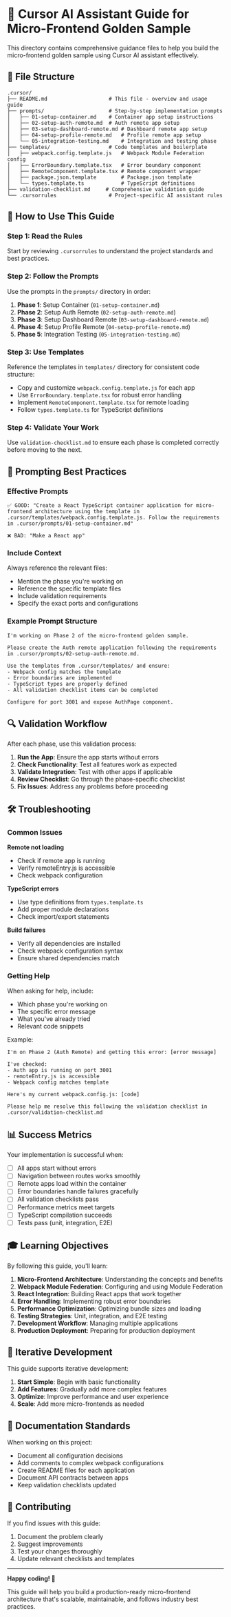 # 🎯 Cursor AI Assistant Guide for Micro-Frontend Golden Sample

This directory contains comprehensive guidance files to help you build the micro-frontend golden sample using Cursor AI assistant effectively.

## 📁 File Structure

```
.cursor/
├── README.md                    # This file - overview and usage guide
├── prompts/                     # Step-by-step implementation prompts
│   ├── 01-setup-container.md    # Container app setup instructions
│   ├── 02-setup-auth-remote.md  # Auth remote app setup
│   ├── 03-setup-dashboard-remote.md # Dashboard remote app setup
│   ├── 04-setup-profile-remote.md   # Profile remote app setup
│   └── 05-integration-testing.md    # Integration and testing phase
├── templates/                   # Code templates and boilerplate
│   ├── webpack.config.template.js   # Webpack Module Federation config
│   ├── ErrorBoundary.template.tsx   # Error boundary component
│   ├── RemoteComponent.template.tsx # Remote component wrapper
│   ├── package.json.template        # Package.json template
│   └── types.template.ts            # TypeScript definitions
├── validation-checklist.md     # Comprehensive validation guide
└── .cursorrules                 # Project-specific AI assistant rules
```

## 🚀 How to Use This Guide

### Step 1: Read the Rules
Start by reviewing `.cursorrules` to understand the project standards and best practices.

### Step 2: Follow the Prompts
Use the prompts in the `prompts/` directory in order:

1. **Phase 1**: Setup Container (`01-setup-container.md`)
2. **Phase 2**: Setup Auth Remote (`02-setup-auth-remote.md`)
3. **Phase 3**: Setup Dashboard Remote (`03-setup-dashboard-remote.md`)
4. **Phase 4**: Setup Profile Remote (`04-setup-profile-remote.md`)
5. **Phase 5**: Integration Testing (`05-integration-testing.md`)

### Step 3: Use Templates
Reference the templates in `templates/` directory for consistent code structure:

- Copy and customize `webpack.config.template.js` for each app
- Use `ErrorBoundary.template.tsx` for robust error handling
- Implement `RemoteComponent.template.tsx` for remote loading
- Follow `types.template.ts` for TypeScript definitions

### Step 4: Validate Your Work
Use `validation-checklist.md` to ensure each phase is completed correctly before moving to the next.

## 🎯 Prompting Best Practices

### Effective Prompts
```
✅ GOOD: "Create a React TypeScript container application for micro-frontend architecture using the template in .cursor/templates/webpack.config.template.js. Follow the requirements in .cursor/prompts/01-setup-container.md"

❌ BAD: "Make a React app"
```

### Include Context
Always reference the relevant files:
- Mention the phase you're working on
- Reference the specific template files
- Include validation requirements
- Specify the exact ports and configurations

### Example Prompt Structure
```
I'm working on Phase 2 of the micro-frontend golden sample. 

Please create the Auth remote application following the requirements in .cursor/prompts/02-setup-auth-remote.md.

Use the templates from .cursor/templates/ and ensure:
- Webpack config matches the template
- Error boundaries are implemented
- TypeScript types are properly defined
- All validation checklist items can be completed

Configure for port 3001 and expose AuthPage component.
```

## 🔍 Validation Workflow

After each phase, use this validation process:

1. **Run the App**: Ensure the app starts without errors
2. **Check Functionality**: Test all features work as expected
3. **Validate Integration**: Test with other apps if applicable
4. **Review Checklist**: Go through the phase-specific checklist
5. **Fix Issues**: Address any problems before proceeding

## 🛠️ Troubleshooting

### Common Issues

**Remote not loading**
- Check if remote app is running
- Verify remoteEntry.js is accessible
- Check webpack configuration

**TypeScript errors**
- Use type definitions from `types.template.ts`
- Add proper module declarations
- Check import/export statements

**Build failures**
- Verify all dependencies are installed
- Check webpack configuration syntax
- Ensure shared dependencies match

### Getting Help

When asking for help, include:
- Which phase you're working on
- The specific error message
- What you've already tried
- Relevant code snippets

Example:
```
I'm on Phase 2 (Auth Remote) and getting this error: [error message]

I've checked:
- Auth app is running on port 3001
- remoteEntry.js is accessible
- Webpack config matches template

Here's my current webpack.config.js: [code]

Please help me resolve this following the validation checklist in .cursor/validation-checklist.md
```

## 📊 Success Metrics

Your implementation is successful when:

- [ ] All apps start without errors
- [ ] Navigation between routes works smoothly
- [ ] Remote apps load within the container
- [ ] Error boundaries handle failures gracefully
- [ ] All validation checklists pass
- [ ] Performance metrics meet targets
- [ ] TypeScript compilation succeeds
- [ ] Tests pass (unit, integration, E2E)

## 🎓 Learning Objectives

By following this guide, you'll learn:

1. **Micro-Frontend Architecture**: Understanding the concepts and benefits
2. **Webpack Module Federation**: Configuring and using Module Federation
3. **React Integration**: Building React apps that work together
4. **Error Handling**: Implementing robust error boundaries
5. **Performance Optimization**: Optimizing bundle sizes and loading
6. **Testing Strategies**: Unit, integration, and E2E testing
7. **Development Workflow**: Managing multiple applications
8. **Production Deployment**: Preparing for production deployment

## 🔄 Iterative Development

This guide supports iterative development:

1. **Start Simple**: Begin with basic functionality
2. **Add Features**: Gradually add more complex features
3. **Optimize**: Improve performance and user experience
4. **Scale**: Add more micro-frontends as needed

## 📝 Documentation Standards

When working on this project:

- Document all configuration decisions
- Add comments to complex webpack configurations
- Create README files for each application
- Document API contracts between apps
- Keep validation checklists updated

## 🤝 Contributing

If you find issues with this guide:

1. Document the problem clearly
2. Suggest improvements
3. Test your changes thoroughly
4. Update relevant checklists and templates

---

**Happy coding! 🚀**

This guide will help you build a production-ready micro-frontend architecture that's scalable, maintainable, and follows industry best practices.
